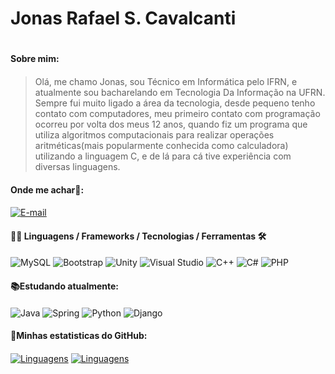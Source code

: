 # Jonas Rafael S. Cavalcanti <h1>
#### Sobre mim: <h4>
>Olá, me chamo Jonas, sou Técnico em Informática pelo IFRN, e atualmente sou bacharelando em Tecnologia Da Informação na UFRN. Sempre fui muito ligado a área da tecnologia, desde pequeno tenho contato com computadores, meu primeiro contato com programação ocorreu por volta dos meus 12 anos, quando fiz um programa que utiliza algoritmos computacionais para realizar operações aritméticas(mais popularmente conhecida como calculadora) utilizando a linguagem C, e de lá para cá tive experiência com diversas linguagens.
>
#### Onde me achar🔎: <h4>
[![E-mail](https://img.shields.io/badge/-Email-000?style=for-the-badge&logo=microsoft-outlook&logoColor=E94D5F)](mailto:jonasrafa07@gmail.com)

#### 👨‍💻 Linguagens / Frameworks / Tecnologias / Ferramentas  🛠 <h4>
![MySQL](https://img.shields.io/badge/mysql-4479A1.svg?style=for-the-badge&logo=mysql&logoColor=white)
![Bootstrap](https://img.shields.io/badge/bootstrap-%238511FA.svg?style=for-the-badge&logo=bootstrap&logoColor=white)
![Unity](https://img.shields.io/badge/unity-%23000000.svg?style=for-the-badge&logo=unity&logoColor=white)
![Visual Studio](https://img.shields.io/badge/Visual%20Studio-5C2D91.svg?style=for-the-badge&logo=visual-studio&logoColor=white)
![C++](https://img.shields.io/badge/c++-%2300599C.svg?style=for-the-badge&logo=c%2B%2B&logoColor=white)
![C#](https://img.shields.io/badge/c%23-%23239120.svg?style=for-the-badge&logo=csharp&logoColor=white)
![PHP](https://img.shields.io/badge/php-%23777BB4.svg?style=for-the-badge&logo=php&logoColor=white)

#### 📚Estudando atualmente: <h4>
![Java](https://img.shields.io/badge/java-%23ED8B00.svg?style=for-the-badge&logo=openjdk&logoColor=white)
![Spring](https://img.shields.io/badge/spring-%236DB33F.svg?style=for-the-badge&logo=spring&logoColor=white)
![Python](https://img.shields.io/badge/python-3670A0?style=for-the-badge&logo=python&logoColor=ffdd54)
![Django](https://img.shields.io/badge/django-%23092E20.svg?style=for-the-badge&logo=django&logoColor=white)

#### 🔬Minhas estatisticas do GitHub: <h4>
[![Linguagens](https://github-readme-stats.vercel.app/api?username=jonas07br&show_icons=true&locale=pt-BR&&theme=dark)](https://github.com/jonas07br?tab=repositories)
[![Linguagens](https://github-readme-stats.vercel.app/api/top-langs/?username=jonas07br&layout=compact&locale=pt-BR&&theme=dark)](https://github.com/jonas07br?tab=repositories)


